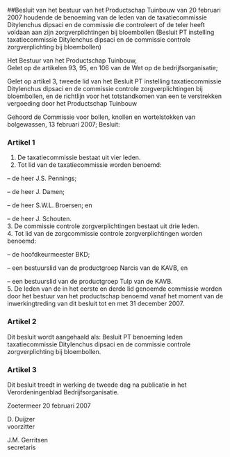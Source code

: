 <meta http-equiv='Content-Type' content='text/html; charset=utf-8' />

##Besluit van het bestuur van het Productschap Tuinbouw van 20 februari 2007 houdende de benoeming van de leden van de taxatiecommissie Ditylenchus dipsaci en de commissie die controleert of de teler heeft voldaan aan zijn zorgverplichtingen bij bloembollen (Besluit PT instelling taxatiecommissie Ditylenchus dipsaci en de commissie controle zorgverplichting bij bloembollen)

Het Bestuur van het Productschap Tuinbouw,  
Gelet op de artikelen 93, 95, en 106 van de Wet op de bedrijfsorganisatie;

Gelet op artikel 3, tweede lid van het Besluit PT instelling taxatiecommissie Ditylenchus dipsaci en de commissie controle zorgverplichtingen bij bloembollen, en de richtlijn voor het totstandkomen van een te verstrekken vergoeding door het Productschap Tuinbouw 

Gehoord de Commissie voor bollen, knollen en wortelstokken van bolgewassen, 13 februari 2007;
Besluit:    

### Artikel  1 

1.  De taxatiecommissie bestaat uit vier leden.   
2.  Tot lid van de taxatiecommissie worden benoemd: 

– de heer J.S. Pennings;  

– de heer J. Damen;  

– de heer S.W.L. Broersen; en  

– de heer J. Schouten.     
3.  De commissie controle zorgverplichtingen bestaat uit drie leden.   
4.  Tot lid van de zorgcommissie controle zorgverplichtingen worden benoemd:

– de hoofdkeurmeester BKD;  

– een bestuurslid van de productgroep Narcis van de KAVB, en  

– een bestuurslid van de productgroep Tulp van de KAVB.     
5.  De leden van de in het eerste en derde lid genoemde commissie worden door het bestuur van het productschap benoemd vanaf het moment van de inwerkingtreding van dit besluit tot en met 31 december 2007.  

### Artikel  2  

Dit besluit wordt aangehaald als: Besluit PT benoeming leden taxatiecommissie Ditylenchus dipsaci en de commissie controle zorgverplichting bij bloembollen. 

### Artikel  3  

Dit besluit treedt in werking de tweede dag na publicatie in het Verordeningenblad Bedrijfsorganisatie. 

Zoetermeer 
20 februari 2007   

D. Duijzer  
voorzitter  

J.M. Gerritsen  
secretaris    
